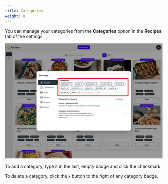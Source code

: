 ```yaml
---
title: Categories
weight: 8
---
```


You can manage your categories from the **Categories** option in the **Recipes** tab of the settings.

![](images/recipes-categories.webp)

To add a category, type it in the last, empty badge and click the checkmark.

To delete a category, click the `x` button to the right of any category badge.
